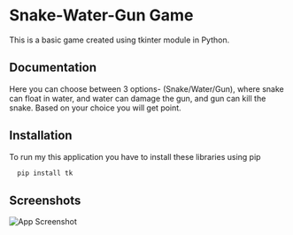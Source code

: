 
# Snake-Water-Gun Game

This is a basic game created using tkinter module in Python.



## Documentation



 Here you can choose between 3 options- (Snake/Water/Gun), where snake can float in water, and water can damage the gun, and gun can kill the snake. Based on your choice you will get point.
## Installation

To run my this application you have to install these libraries using pip

```bash
  pip install tk
```
    
## Screenshots

![App Screenshot](https://via.placeholder.com/468x300?text=App+Screenshot+Here)

